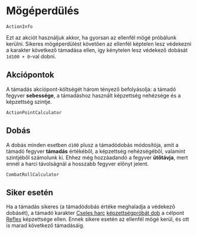 # Mögéperdülés

`ActionInfo`

Ezt az akciót használjuk akkor, ha gyorsan az ellenfél mögé próbálunk kerülni. Sikeres mögéperdülést követően az ellenfél képtelen lesz védekezni a karakter következő támadása ellen, így kénytelen lesz védekező dobását `1d100 + 0`-val dobni.

## Akciópontok

A támadás akciópont-költségét három tényező befolyásolja: a támadó fegyver **sebessége**, a támadáshoz használt képzettség nehézsége és a képzettség szintje.

`ActionPointCalculator`

## Dobás

A dobás minden esetben `d100` plusz a támadódobás módosítója, amit a támadó fegyver **támadás** értékéből, a képzettség nehézségéből, valamint szintjéből számolunk ki. Ehhez még hozzáadandó a fegyver **ütőtávja**, mert ennél a harci távolságnál a hosszabb fegyver előnyt jelent.

`CombatRollCalculator`

## Siker esetén

Ha a támadás sikeres (a támadódobás értéke meghaladja a védekező dobásét), a támadó karakter [Cseles harc](skill:trick_fighting) [képzettségpróbát dob](rule:skill_check) a célpont [Reflex](skill:reactions) képzettsége ellen. Ennek sikere esetén az ellenfél mögé kerül, és ott is marad következő támadásáig.
